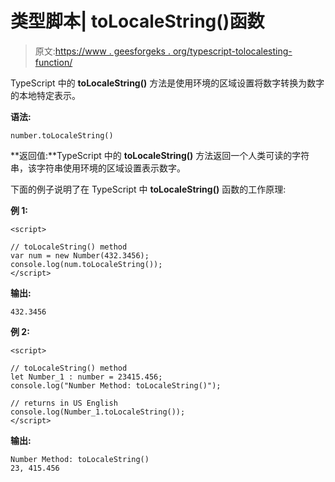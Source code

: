 # 类型脚本| toLocaleString()函数

> 原文:[https://www . geesforgeks . org/typescript-tolocalesting-function/](https://www.geeksforgeeks.org/typescript-tolocalestring-function/)

TypeScript 中的 **toLocaleString()** 方法是使用环境的区域设置将数字转换为数字的本地特定表示。

**语法:**

```
number.toLocaleString()
```

**返回值:**TypeScript 中的 **toLocaleString()** 方法返回一个人类可读的字符串，该字符串使用环境的区域设置表示数字。

下面的例子说明了在 TypeScript 中 **toLocaleString()** 函数的工作原理:

**例 1:**

```
<script>

// toLocaleString() method
var num = new Number(432.3456);
console.log(num.toLocaleString());
</script>
```

**输出:**

```
432.3456

```

**例 2:**

```
<script>

// toLocaleString() method
let Number_1 : number = 23415.456;
console.log("Number Method: toLocaleString()");

// returns in US English
console.log(Number_1.toLocaleString()); 
</script>
```

**输出:**

```
Number Method: toLocaleString()
23, 415.456

```